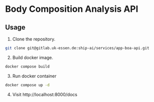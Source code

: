 # Body Composition Analysis API

## Usage

1. Clone the repository.

```bash
git clone git@gitlab.uk-essen.de:ship-ai/services/app-boa-api.git
```

2. Build docker image.
```bash
docker compose build
```

3. Run docker container
```bash
docker compose up -d
```

4. Visit http://localhost:8000/docs
